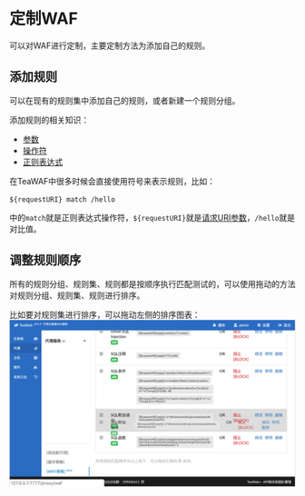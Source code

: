 # 定制WAF
可以对WAF进行定制，主要定制方法为添加自己的规则。

## 添加规则
可以在现有的规则集中添加自己的规则，或者新建一个规则分组。

添加规则的相关知识：
* [参数](Checkpoints.md)
* [操作符](Operators.md)
* [正则表达式](Regexp.md)

在TeaWAF中很多时候会直接使用符号来表示规则，比如：
~~~
${requestURI} match /hello
~~~
中的`match`就是正则表达式操作符，`${requestURI}`就是[请求URI参数](Checkpoints.md#请求uri)，`/hello`就是对比值。

## 调整规则顺序
所有的规则分组、规则集、规则都是按顺序执行匹配测试的，可以使用拖动的方法对规则分组、规则集、规则进行排序。

比如要对规则集进行排序，可以拖动左侧的排序图表：
![waf-sort.png](waf-sort.png)
